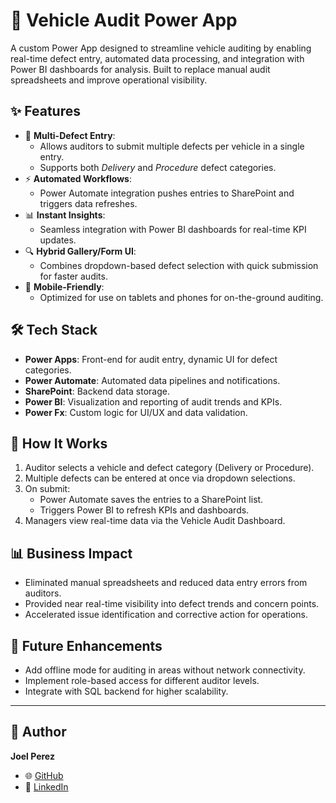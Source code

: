 # 📱 Vehicle Audit Power App

A custom Power App designed to streamline vehicle auditing by enabling real-time defect entry, automated data processing, and integration with Power BI dashboards for analysis. Built to replace manual audit spreadsheets and improve operational visibility.

## ✨ Features
- 📝 **Multi-Defect Entry**:
  - Allows auditors to submit multiple defects per vehicle in a single entry.
  - Supports both *Delivery* and *Procedure* defect categories.
- ⚡ **Automated Workflows**:
  - Power Automate integration pushes entries to SharePoint and triggers data refreshes.
- 📊 **Instant Insights**:
  - Seamless integration with Power BI dashboards for real-time KPI updates.
- 🔍 **Hybrid Gallery/Form UI**:
  - Combines dropdown-based defect selection with quick submission for faster audits.
- 📱 **Mobile-Friendly**:
  - Optimized for use on tablets and phones for on-the-ground auditing.

## 🛠️ Tech Stack
- **Power Apps**: Front-end for audit entry, dynamic UI for defect categories.
- **Power Automate**: Automated data pipelines and notifications.
- **SharePoint**: Backend data storage.
- **Power BI**: Visualization and reporting of audit trends and KPIs.
- **Power Fx**: Custom logic for UI/UX and data validation.

## 🚀 How It Works
1. Auditor selects a vehicle and defect category (Delivery or Procedure).
2. Multiple defects can be entered at once via dropdown selections.
3. On submit:
   - Power Automate saves the entries to a SharePoint list.
   - Triggers Power BI to refresh KPIs and dashboards.
4. Managers view real-time data via the Vehicle Audit Dashboard.

## 📊 Business Impact
- Eliminated manual spreadsheets and reduced data entry errors from auditors.
- Provided near real-time visibility into defect trends and concern points.
- Accelerated issue identification and corrective action for operations.

## 🔮 Future Enhancements
- Add offline mode for auditing in areas without network connectivity.
- Implement role-based access for different auditor levels.
- Integrate with SQL backend for higher scalability.

---

## 👤 Author
**Joel Perez**  
- 🌐 [GitHub](https://github.com/JoelProjectHub)  
- 💼 [LinkedIn](https://linkedin.com/in/YOUR-LINK)
